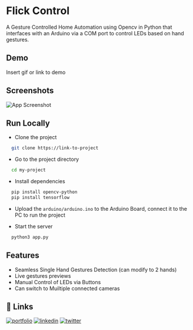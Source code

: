 
# Flick Control

A Gesture Controlled Home Automation using Opencv in Python  that interfaces with an Arduino via a COM port to control LEDs based on hand gestures.


## Demo

Insert gif or link to demo


## Screenshots

![App Screenshot](https://via.placeholder.com/468x300?text=App+Screenshot+Here)


## Run Locally

- Clone the project

```bash
  git clone https://link-to-project
```

- Go to the project directory

```bash
  cd my-project
```

- Install dependencies

```bash
  pip install opencv-python
  pip install tensorflow
```
- Upload the `arduino/arduino.ino` to the Arduino Board, connect it to the PC to run the project

- Start the server

```bash
  python3 app.py
```


## Features

- Seamless Single Hand Gestures Detection (can modify to 2 hands)
- Live gestures previews
- Manual Control of LEDs via Buttons
- Can switch to Muiltiple connected cameras


## 🔗 Links
[![portfolio](https://img.shields.io/badge/my_portfolio-000?style=for-the-badge&logo=ko-fi&logoColor=white)](https://katherineoelsner.com/)
[![linkedin](https://img.shields.io/badge/linkedin-0A66C2?style=for-the-badge&logo=linkedin&logoColor=white)](https://www.linkedin.com/)
[![twitter](https://img.shields.io/badge/twitter-1DA1F2?style=for-the-badge&logo=twitter&logoColor=white)](https://twitter.com/)

